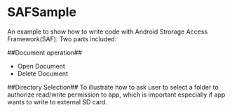 # SAFSample

An example to show how to write code with Android Strorage Access Framework(SAF).
Two parts included:

##Document operation##
* Open Document
* Delete Document

##Directory Selection##
To illustrate how to ask user to select a folder to authorize read/write permission to app, which is important especially if app wants to write to external SD card.

